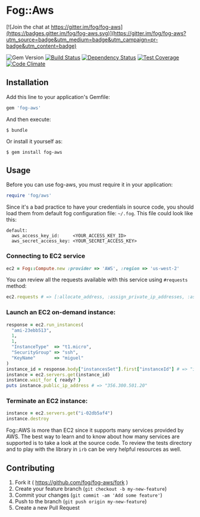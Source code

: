# Fog::Aws

[![Join the chat at https://gitter.im/fog/fog-aws](https://badges.gitter.im/fog/fog-aws.svg)](https://gitter.im/fog/fog-aws?utm_source=badge&utm_medium=badge&utm_campaign=pr-badge&utm_content=badge)

![Gem Version](https://badge.fury.io/rb/fog-aws.svg)
[![Build Status](https://travis-ci.org/fog/fog-aws.svg?branch=master)](https://travis-ci.org/fog/fog-aws)
[![Dependency Status](https://gemnasium.com/fog/fog-aws.svg)](https://gemnasium.com/fog/fog-aws)
[![Test Coverage](https://codeclimate.com/github/fog/fog-aws/badges/coverage.svg)](https://codeclimate.com/github/fog/fog-aws)
[![Code Climate](https://codeclimate.com/github/fog/fog-aws.svg)](https://codeclimate.com/github/fog/fog-aws)


## Installation

Add this line to your application's Gemfile:

```ruby
gem 'fog-aws'
```

And then execute:

    $ bundle

Or install it yourself as:

    $ gem install fog-aws

## Usage

Before you can use fog-aws, you must require it in your application:

```ruby
require 'fog/aws'
```

Since it's a bad practice to have your credentials in source code, you should load them from default fog configuration file: ```~/.fog```. This file could look like this:

```
default:
  aws_access_key_id:     <YOUR_ACCESS_KEY_ID>
  aws_secret_access_key: <YOUR_SECRET_ACCESS_KEY>
```

### Connecting to EC2 service
```ruby
ec2 = Fog::Compute.new :provider => 'AWS', :region => 'us-west-2'
```

You can review all the requests available with this service using ```#requests``` method:

```ruby
ec2.requests # => [:allocate_address, :assign_private_ip_addresses, :associate_address, ...]
```

### Launch an EC2 on-demand instance:

```ruby
response = ec2.run_instances(
  "ami-23ebb513",
  1,
  1,
  "InstanceType"  => "t1.micro",
  "SecurityGroup" => "ssh",
  "KeyName"       => "miguel"
)
instance_id = response.body["instancesSet"].first["instanceId"] # => "i-02db5af4"
instance = ec2.servers.get(instance_id)
instance.wait_for { ready? }
puts instance.public_ip_address # => "356.300.501.20"
```

### Terminate an EC2 instance:

```ruby
instance = ec2.servers.get("i-02db5af4")
instance.destroy
```

Fog::AWS is more than EC2 since it supports many services provided by AWS. The best way to learn and to know about how many services are supported is to take a look at the source code. To review the tests directory and to play with the library in ```irb``` can be very helpful resources as well.

## Contributing

1. Fork it ( https://github.com/fog/fog-aws/fork )
2. Create your feature branch (`git checkout -b my-new-feature`)
3. Commit your changes (`git commit -am 'Add some feature'`)
4. Push to the branch (`git push origin my-new-feature`)
5. Create a new Pull Request
